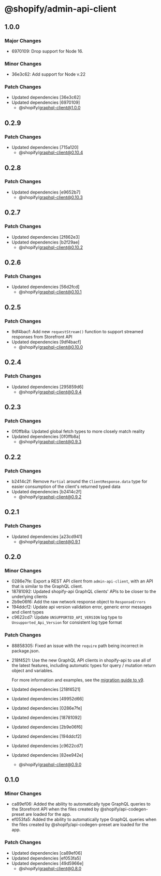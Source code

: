 # @shopify/admin-api-client

## 1.0.0

### Major Changes

- 6970109: Drop support for Node 16.

### Minor Changes

- 36e3c62: Add support for Node v.22

### Patch Changes

- Updated dependencies [36e3c62]
- Updated dependencies [6970109]
  - @shopify/graphql-client@1.0.0

## 0.2.9

### Patch Changes

- Updated dependencies [715a120]
  - @shopify/graphql-client@0.10.4

## 0.2.8

### Patch Changes

- Updated dependencies [e9652b7]
  - @shopify/graphql-client@0.10.3

## 0.2.7

### Patch Changes

- Updated dependencies [2f862e3]
- Updated dependencies [b2f29ae]
  - @shopify/graphql-client@0.10.2

## 0.2.6

### Patch Changes

- Updated dependencies [56d2fcd]
  - @shopify/graphql-client@0.10.1

## 0.2.5

### Patch Changes

- 9df4bacf: Add new `requestStream()` function to support streamed responses from Storefront API
- Updated dependencies [9df4bacf]
  - @shopify/graphql-client@0.10.0

## 0.2.4

### Patch Changes

- Updated dependencies [295859d6]
  - @shopify/graphql-client@0.9.4

## 0.2.3

### Patch Changes

- 0f0ffb8a: Updated global fetch types to more closely match reality
- Updated dependencies [0f0ffb8a]
  - @shopify/graphql-client@0.9.3

## 0.2.2

### Patch Changes

- b2414c2f: Remove `Partial` around the `ClientResponse.data` type for easier consumption of the client's returned typed data
- Updated dependencies [b2414c2f]
  - @shopify/graphql-client@0.9.2

## 0.2.1

### Patch Changes

- Updated dependencies [a23cd941]
  - @shopify/graphql-client@0.9.1

## 0.2.0

### Minor Changes

- 0286e7fe: Export a REST API client from `admin-api-client`, with an API that is similar to the GraphQL client.
- 18781092: Updated shopify-api GraphQL clients' APIs to be closer to the underlying clients
- 2b9e06f6: Add the raw network response object to `ResponseErrors`
- 194ddcf2: Update api version validation error, generic error messages and client types
- c9622cd7: Update `UNSUPPORTED_API_VERSION` log type to `Unsupported_Api_Version` for consistent log type format

### Patch Changes

- 88858305: Fixed an issue with the `require` path being incorrect in package.json.
- 218f4521: Use the new GraphQL API clients in shopify-api to use all of the latest features, including automatic types for query / mutation return object and variables.

  For more information and examples, see the [migration guide to v9](../../apps/shopify-api/docs/migrating-to-v9.md#using-the-new-clients).

- Updated dependencies [218f4521]
- Updated dependencies [49952d66]
- Updated dependencies [0286e7fe]
- Updated dependencies [18781092]
- Updated dependencies [2b9e06f6]
- Updated dependencies [194ddcf2]
- Updated dependencies [c9622cd7]
- Updated dependencies [82ee942e]
  - @shopify/graphql-client@0.9.0

## 0.1.0

### Minor Changes

- ca89ef06: Added the ability to automatically type GraphQL queries to the Storefront API when the files created by @shopify/api-codegen-preset are loaded for the app.
- ef053fa5: Added the ability to automatically type GraphQL queries when the files created by @shopify/api-codegen-preset are loaded for the app.

### Patch Changes

- Updated dependencies [ca89ef06]
- Updated dependencies [ef053fa5]
- Updated dependencies [49d5966e]
  - @shopify/graphql-client@0.8.0

